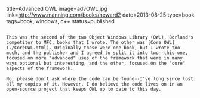 title=Advanced OWL
image=advOWL.jpg
link=http://www.manning.com/books/neward2
date=2013-08-25
type=book
tags=book, windows, c++
status=published
~~~~~~

This was the second of the two Object Windows Library (OWL), Borland's competitor to MFC, books that I wrote. The other was [Core OWL](./CoreOWL.html). Originally these were one book, but I wrote too much, and the publisher and I agreed to split it into two--this one, focused on more "advanced" uses of the framework that were in many ways optional but interesting, and the other, focused on the "core" aspects of the framework.

No, please don't ask where the code can be found--I've long since lost all my copies of it. However, I do believe the code lives on in an open-source project that keeps OWL up to date to this day.
